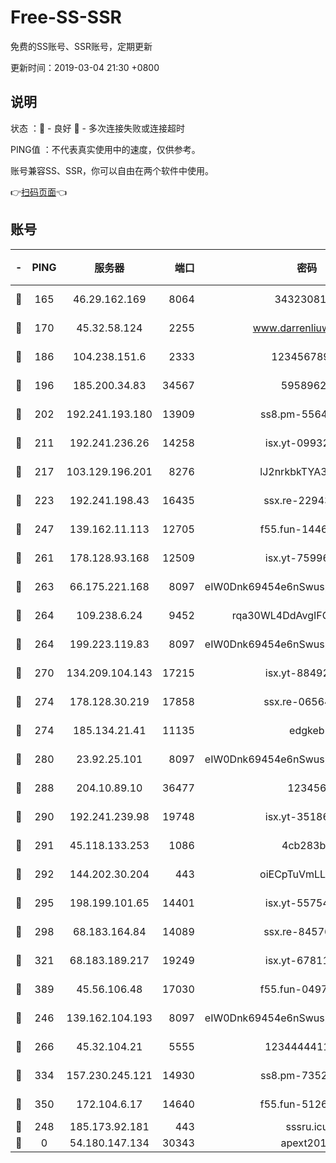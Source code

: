 # Free-SS-SSR

免费的SS账号、SSR账号，定期更新

更新时间：2019-03-04 21:30 +0800

## 说明

状态     ：🙂 - 良好 🙁 - 多次连接失败或连接超时

PING值   ：不代表真实使用中的速度，仅供参考。

账号兼容SS、SSR，你可以自由在两个软件中使用。

👉[扫码页面](https://liesauer.github.io/free-ss-ssr.github.io/)👈

## 账号

|-|PING|服务器|端口|密码|加密方式|区域|
|:----:|:----:|:-----:|-----:|:----:|:----:|:----:|
|🙂|165|46.29.162.169|8064|3432308177|aes-256-cfb|RU|
|🙂|170|45.32.58.124|2255|www.darrenliuwei.com|aes-256-cfb|JP|
|🙂|186|104.238.151.6|2333|12345678900|aes-256-cfb|JP|
|🙂|196|185.200.34.83|34567|59589627|aes-256-cfb|US|
|🙂|202|192.241.193.180|13909|ss8.pm-55642212|aes-256-cfb|US|
|🙂|211|192.241.236.26|14258|isx.yt-09932989|aes-256-cfb|US|
|🙂|217|103.129.196.201|8276|lJ2nrkbkTYA30wv0|aes-256-cfb|US|
|🙂|223|192.241.198.43|16435|ssx.re-22943266|aes-256-cfb|US|
|🙂|247|139.162.11.113|12705|f55.fun-14460072|aes-256-cfb|SG|
|🙂|261|178.128.93.168|12509|isx.yt-75996010|aes-256-cfb|SG|
|🙂|263|66.175.221.168|8097|eIW0Dnk69454e6nSwuspv9DmS201tQ0D|aes-256-cfb|US|
|🙂|264|109.238.6.24|9452|rqa30WL4DdAvgIFG6Fs3znzTa|aes-256-cfb|FR|
|🙂|264|199.223.119.83|8097|eIW0Dnk69454e6nSwuspv9DmS201tQ0D|aes-256-cfb|US|
|🙂|270|134.209.104.143|17215|isx.yt-88492022|aes-256-cfb|SG|
|🙂|274|178.128.30.219|17858|ssx.re-06564019|aes-256-cfb|SG|
|🙂|274|185.134.21.41|11135|edgkeb|aes-256-cfb|GB|
|🙂|280|23.92.25.101|8097|eIW0Dnk69454e6nSwuspv9DmS201tQ0D|aes-256-cfb|US|
|🙂|288|204.10.89.10|36477|123456|aes-256-cfb|US|
|🙂|290|192.241.239.98|19748|isx.yt-35186982|aes-256-cfb|US|
|🙂|291|45.118.133.253|1086|4cb283b8|aes-256-cfb|SG|
|🙂|292|144.202.30.204|443|oiECpTuVmLLxk4Ts|aes-256-cfb|US|
|🙂|295|198.199.101.65|14401|isx.yt-55754807|aes-256-cfb|US|
|🙂|298|68.183.164.84|14089|ssx.re-84576345|aes-256-cfb|US|
|🙂|321|68.183.189.217|19249|isx.yt-67811831|aes-256-cfb|SG|
|🙂|389|45.56.106.48|17030|f55.fun-04977203|aes-256-cfb|US|
|🙂|246|139.162.104.193|8097|eIW0Dnk69454e6nSwuspv9DmS201tQ0D|aes-256-cfb|JP|
|🙂|266|45.32.104.21|5555|1234444411111|aes-256-cfb|SG|
|🙂|334|157.230.245.121|14930|ss8.pm-73529175|aes-256-cfb|SG|
|🙂|350|172.104.6.17|14640|f55.fun-51267758|aes-256-cfb|US|
|🙁|248|185.173.92.181|443|sssru.icu|rc4-md5|RU|
|🙁|0|54.180.147.134|30343|apext2019|chacha20|KR|
